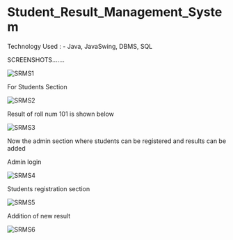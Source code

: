 # Student_Result_Management_System
Technology Used : -
Java, JavaSwing, DBMS, SQL

SCREENSHOTS.......

![SRMS1](https://github.com/vickyvivek557/Student_Result_Management_System/assets/117736473/2a570bc5-fc5d-4198-bae5-b219fc7d4957)


For Students Section

![SRMS2](https://github.com/vickyvivek557/Student_Result_Management_System/assets/117736473/8de58471-3861-4f83-9ab1-bcb8ad3aee85)


Result of roll num 101 is shown below

![SRMS3](https://github.com/vickyvivek557/Student_Result_Management_System/assets/117736473/c757dbc0-3467-4fa0-9bc3-cc1adf6bf25e)


Now the admin section where students can be registered and results can be added

Admin login

![SRMS4](https://github.com/vickyvivek557/Student_Result_Management_System/assets/117736473/e9759970-89ef-4777-8ee9-b635782829fb)


Students registration section

![SRMS5](https://github.com/vickyvivek557/Student_Result_Management_System/assets/117736473/e8cd635c-4f08-4f64-99b1-c39c94e8d5a3)


Addition of new result

![SRMS6](https://github.com/vickyvivek557/Student_Result_Management_System/assets/117736473/2f0eff5c-d65f-44a1-bd64-db66112c6fca)
